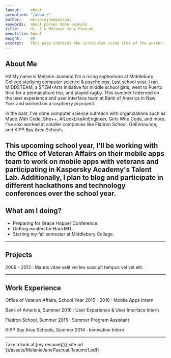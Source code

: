 ```yaml
---
layout:    about
permalink: "/about/"
author:    melaniejanepascual
keywords:  about person demo example
title:     Hi, I'm Melanie Jane Pascual
menutitle: About
weight:    90
excerpt:   This page contains the curriculum vitae (CV) of the author.
---
```


## About Me

Hi! My name is Melanie Janeand I'm a rising sophomore at Middlebury College studying computer science & psychology.
Last school year, I ran MIDDSTEAM, a STEM+Arts initiative for middle school girls, went to Puerto Rico for a permaculture
 trip, and played rugby. This summer I interned on the user experience and user interface team at Bank of America in New
 York and worked on a raspberry pi project.

In the past, I've done computer science outreach with organizations such as Made With Code, She++, #ILookLikeAnEngineer,
Girls Who Code, and more. I've also worked at smaller companies like Flatiron School, GoEnnounce, and KIPP Bay Area
Schools.

This upcoming school year, I'll be working with the Office of Veteran Affairs on their mobile apps team to work on mobile
apps with veterans and participating in Kaspersky Academy's Talent Lab. Additionally, I plan to blog and participate in
different hackathons and technology conferences over the school year.
---

## What am I doing?

- Preparing for Grace Hopper Conference.
- Getting excited for HackMIT.
- Starting my fall semester at Middlebury College.

---

## Projects

2009 - 2012
: Mauris vitae velit vel leo suscipit tempus vel vel elit.


---

## Work Experience

Office of Veteran Affairs, School Year 2015 - 2016
: Mobile Apps Intern

Bank of America, Summer 2016
: User Experience & User Interface Intern

Flatiron School, Summer 2015
: Summer Program Assistant

KIPP Bay Area Schools, Summer 2014
: Innovation Intern

---

Take a look at [my resume]({{ site.url }}/assets/MelanieJanePascual.Resume1.pdf)

